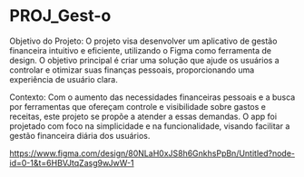 # PROJ_Gest-o
Objetivo do Projeto: O projeto visa desenvolver um aplicativo de gestão financeira intuitivo e eficiente, utilizando o Figma como ferramenta de design. O objetivo principal é criar uma solução que ajude os usuários a controlar e otimizar suas finanças pessoais, proporcionando uma experiência de usuário clara.

Contexto:
Com o aumento das necessidades financeiras pessoais e a busca por ferramentas que ofereçam controle e visibilidade sobre gastos e receitas, este projeto se propõe a atender a essas demandas. O app foi projetado com foco na simplicidade e na funcionalidade, visando facilitar a gestão financeira diária dos usuários.

https://www.figma.com/design/80NLaH0xJS8h6GnkhsPpBn/Untitled?node-id=0-1&t=6HBVJtqZasg9wJwW-1
